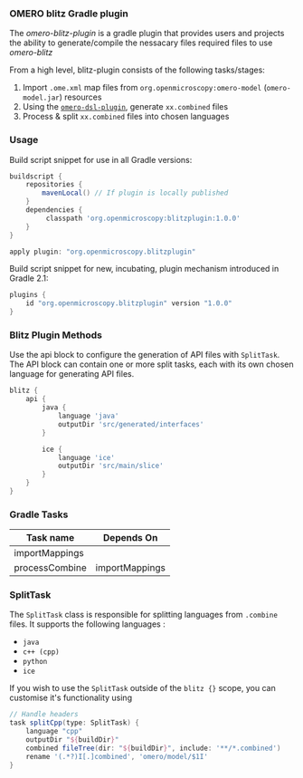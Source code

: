 ### OMERO blitz Gradle plugin

The _omero-blitz-plugin_ is a gradle plugin that provides users and projects the ability to generate/compile the nessacary files 
required files to use _omero-blitz_

From a high level, blitz-plugin consists of the following tasks/stages:

1. Import `.ome.xml` map files from `org.openmicroscopy:omero-model` (`omero-model.jar`) resources
2. Using the [`omero-dsl-plugin`](https://gitlab.com/openmicroscopy/incubator/omero-dsl), generate `xx.combined` files
3. Process & split `xx.combined` files into chosen languages

### Usage

Build script snippet for use in all Gradle versions:

```groovy
buildscript {
    repositories {
        mavenLocal() // If plugin is locally published
    }
    dependencies {
         classpath 'org.openmicroscopy:blitzplugin:1.0.0'
    }
}

apply plugin: "org.openmicroscopy.blitzplugin"
```

Build script snippet for new, incubating, plugin mechanism introduced in Gradle 2.1:

```groovy
plugins {
    id "org.openmicroscopy.blitzplugin" version "1.0.0"
}
```

### Blitz Plugin Methods

Use the api block to configure the generation of API files with `SplitTask`. 
The API block can contain one or more split tasks, each with its own chosen language for generating API files. 

```groovy
blitz {
    api {
        java {
            language 'java'
            outputDir 'src/generated/interfaces'
        }

        ice {
            language 'ice'
            outputDir 'src/main/slice'
        }
    }
}
```

### Gradle Tasks

| Task name      | Depends On     |
| -------------- | -------------- |
| importMappings |                |
| processCombine | importMappings |

### SplitTask

The `SplitTask` class is responsible for splitting languages from `.combine` files.
It supports the following languages : 
* `java`
* `c++ (cpp)`
* `python`
* `ice`

If you wish to use the `SplitTask` outside of the `blitz {}` scope, you can customise
it's functionality using

```groovy
// Handle headers
task splitCpp(type: SplitTask) {
    language "cpp"
    outputDir "${buildDir}"
    combined fileTree(dir: "${buildDir}", include: '**/*.combined')
    rename '(.*?)I[.]combined', 'omero/model/$1I'
}
```